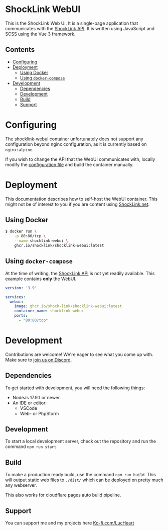 # ShockLink WebUI

This is the ShockLink Web UI. It is a single-page application that communicates with the [ShockLink API](https://github.com/Shock-Link/API). It is written using JavaScript and SCSS using the Vue 3 framework.

## Contents

- [Configuring](#configuring)
- [Deployment](#deployment)
  - [Using Docker](#using-docker)
  - [Using `docker-compose`](#using-docker-compose)
- [Development](#development)
  - [Dependencies](#dependencies)
  - [Development](#development-1)
  - [Build](#build)
  - [Support](#support)

# Configuring

The [shocklink-webui](https://github.com/Shock-Link/WebUI/pkgs/container/shocklink-webui) container unfortunately does not support any configuration beyond nginx configuration, as it is currently based on `nginx:alpine`. 

If you wish to change the API that the WebUI communicates with, locally modify the [configuration file](src/globals/config/config.production.js) and build the container manually.

# Deployment

This documentation describes how to self-host the WebUI container. This might not be of interest to you if you are content using [ShockLink.net](https://shocklink.net).

## Using Docker

```bash
$ docker run \
    -p 80:80/tcp \
    --name shocklink-webui \
    ghcr.io/shocklink/shocklink-webui:latest
```

## Using `docker-compose`
At the time of writing, the [ShockLink API](https://github.com/Shock-Link/API) is not yet readily available. This example contains **only** the WebUI.

```yml
version: '3.9'

services:
  webui:
    image: ghcr.io/shock-link/shocklink-webui:latest
    container_name: shocklink-webui
    ports:
      - "80:80/tcp"
```

# Development
Contributions are welcome! We're eager to see what you come up with. Make sure to [join us on Discord](https://discord.gg/AHcCbXbEcF).

## Dependencies

To get started with development, you will need the following things:
- NodeJs 17.9.1 or newer.
- An IDE or editor:
  - VSCode
  - Web- or PhpStorm

## Development
To start a local development server, check out the repository and run the command `npm run start`.

## Build
To make a production ready build, use the command `npm run build`.
This will output static web files to `./dist/` which can be deployed on pretty much any webserver.

This also works for cloudflare pages auto build pipeline.

## Support
You can support me and my projects here [Ko-fi.com/LucHeart](https://ko-fi.com/lucheart)
